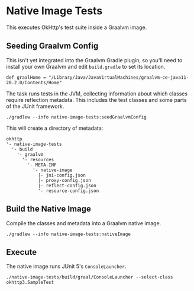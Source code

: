 Native Image Tests
==================

This executes OkHttp's test suite inside a Graalvm image.

Seeding Graalvm Config
----------------------

This isn't yet integrated into the Graalvm Gradle plugin, so you'll need to install your own
Graalvm and edit `build.gradle` to set its location.

```
def graalHome = "/Library/Java/JavaVirtualMachines/graalvm-ce-java11-20.2.0/Contents/Home"
``` 

The task runs tests in the JVM, collecting information about which classes require reflection 
metadata. This includes the test classes and some parts of the JUnit framework.

```
./gradlew --info native-image-tests:seedGraalvmConfig
```

This will create a directory of metadata:

    okhttp
    '- native-image-tests
      '- build
        '- graalvm
          '- resources
            '- META-INF
              '- native-image
                |- jni-config.json
                |- proxy-config.json
                |- reflect-config.json
                '- resource-config.json

Build the Native Image
----------------------

Compile the classes and metadata into a Graalvm native image.

```
./gradlew --info native-image-tests:nativeImage
```


Execute
-------

The native image runs JUnit 5's `ConsoleLauncher`.

```
./native-image-tests/build/graal/ConsoleLauncher --select-class okhttp3.SampleTest
```

